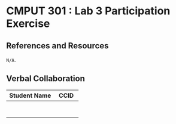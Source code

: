 # CMPUT 301 : Lab 3 Participation Exercise

## References and Resources

`N/A`.

## Verbal Collaboration

| Student Name | CCID     |
|--------------|----------|
| `          ` | `      ` |
| `          ` | `      ` |
